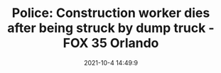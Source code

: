 ---
"title": "Police: Construction worker dies after being struck by dump truck - FOX 35 Orlando"
"date": "2021-10-4 14:49:9"
"feed_name": "GOOGLENEWSCONSTRUCTION"
"feed_website": "https://news.google.com/search?q=construction%2Bincident&hl=en-US&gl=US&ceid=US:en"
"feed_rss": "https://news.google.com/rss/search?q=construction%2Bincident&hl=en-US&gl=US&ceid=US:en"
"link": "https://www.fox35orlando.com/news/police-construction-worker-dies-after-being-struck-by-dump-truck"
"source": "{'href': 'https://www.fox35orlando.com', 'title': 'FOX 35 Orlando'}"
"file": "_posts/2021-1-1-250aab6d7a9bed02d7396c1353feb29564124b7c.md"
"accident": "1"
"drilling": "0"
"dead": "0"
"injured": "0"
"arrested": "0"
"place": "unknown place"
"where": "unknown site"
"causes": "unknown"
"place_uri": "unknown place"
---